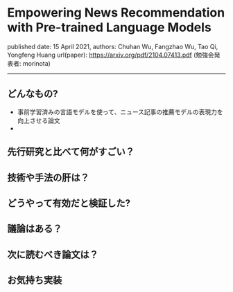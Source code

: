 # Empowering News Recommendation with Pre-trained Language Models

published date: 15 April 2021,
authors: Chuhan Wu, Fangzhao Wu, Tao Qi, Yongfeng Huang
url(paper): https://arxiv.org/pdf/2104.07413.pdf
(勉強会発表者: morinota)

---

## どんなもの?

- 事前学習済みの言語モデルを使って、ニュース記事の推薦モデルの表現力を向上させる論文
-

## 先行研究と比べて何がすごい？

## 技術や手法の肝は？

## どうやって有効だと検証した?

## 議論はある？

## 次に読むべき論文は？

## お気持ち実装

